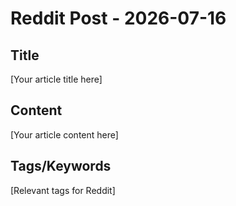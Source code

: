 # Reddit Post - 2026-07-16

## Title
[Your article title here]

## Content
[Your article content here]

## Tags/Keywords
[Relevant tags for Reddit]
